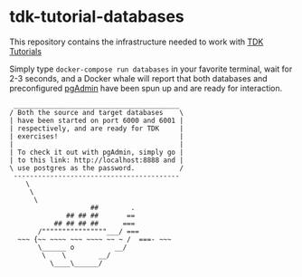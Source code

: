 # tdk-tutorial-databases

This repository contains the infrastructure needed to work with [TDK Tutorials](https://docs.synthesized.io/tdk/latest/user_guide/tutorial/configuration)

Simply type `docker-compose run databases` in your favorite terminal, wait for 2-3 seconds, and a Docker whale will report that both databases and preconfigured [pgAdmin](https://www.pgadmin.org) have been spun up and are ready for interaction.


```shell
 _________________________________________
/ Both the source and target databases    \
| have been started on port 6000 and 6001 |
| respectively, and are ready for TDK     |
| exercises!                              |
|                                         |
| To check it out with pgAdmin, simply go |
| to this link: http://localhost:8888 and |
\ use postgres as the password.           /
 -----------------------------------------
    \
     \
      \
                    ##        .
              ## ## ##       ==
           ## ## ## ##      ===
       /""""""""""""""""___/ ===
  ~~~ {~~ ~~~~ ~~~ ~~~~ ~~ ~ /  ===- ~~~
       \______ o          __/
        \    \        __/
          \____\______/
```
